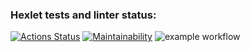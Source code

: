 ### Hexlet tests and linter status:
[![Actions Status](https://github.com/movmovbaby/frontend-project-lvl1/workflows/hexlet-check/badge.svg)](https://github.com/movmovbaby/frontend-project-lvl1/actions)
[![Maintainability](https://api.codeclimate.com/v1/badges/a99a88d28ad37a79dbf6/maintainability)](https://codeclimate.com/github/codeclimate/codeclimate/maintainability)
![example workflow](https://github.com/movmovbaby/frontend-project-lvl1/actions/workflows/project.yml/badge.svg)
